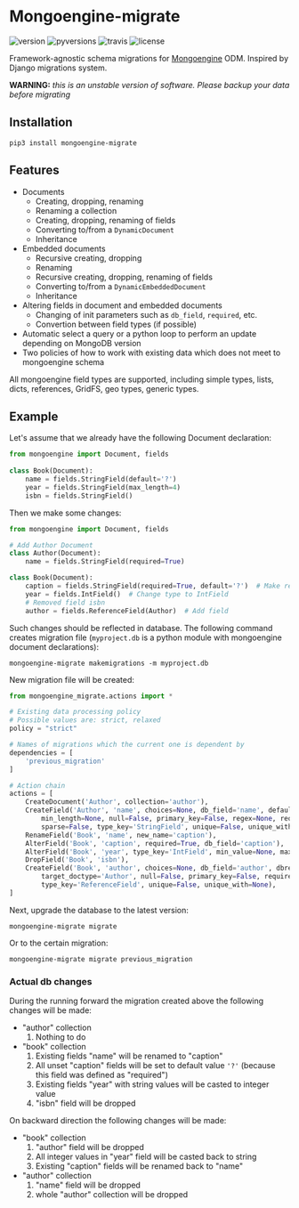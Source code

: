 # Mongoengine-migrate

![version](https://img.shields.io/pypi/v/mongoengine-migrate)
![pyversions](https://img.shields.io/pypi/pyversions/mongoengine-migrate)
![travis](https://img.shields.io/travis/com/bdragon300/mongoengine-migrate/master)
![license](https://img.shields.io/github/license/bdragon300/mongoengine-migrate)

Framework-agnostic schema migrations for [Mongoengine](http://mongoengine.org/) ODM. 
Inspired by Django migrations system.

**WARNING:** *this is an unstable version of software. Please backup your data before migrating*

## Installation

```shell script
pip3 install mongoengine-migrate
```

## Features

* Documents
  * Creating, dropping, renaming
  * Renaming a collection
  * Creating, dropping, renaming of fields
  * Converting to/from a `DynamicDocument`
  * Inheritance
* Embedded documents
  * Recursive creating, dropping
  * Renaming
  * Recursive creating, dropping, renaming of fields
  * Converting to/from a `DynamicEmbeddedDocument`
  * Inheritance
* Altering fields in document and embedded documents
  * Changing of init parameters such as `db_field`, `required`, etc.
  * Convertion between field types (if possible)
* Automatic select a query or a python loop to perform an update depending on MongoDB version
* Two policies of how to work with existing data which does not meet to mongoengine schema

All mongoengine field types are supported, including simple types, lists, dicts, references, 
GridFS, geo types, generic types.

## Example

Let's assume that we already have the following Document declaration:

```python
from mongoengine import Document, fields
    
class Book(Document):
    name = fields.StringField(default='?')
    year = fields.StringField(max_length=4)
    isbn = fields.StringField()
```

Then we make some changes:

```python
from mongoengine import Document, fields

# Add Author Document
class Author(Document):
    name = fields.StringField(required=True)

class Book(Document):
    caption = fields.StringField(required=True, default='?')  # Make required and rename
    year = fields.IntField()  # Change type to IntField
    # Removed field isbn
    author = fields.ReferenceField(Author)  # Add field
```

Such changes should be reflected in database. The following command creates migration file
(`myproject.db` is a python module with mongoengine document declarations):

```shell script
mongoengine-migrate makemigrations -m myproject.db 
```

New migration file will be created:

```python
from mongoengine_migrate.actions import *

# Existing data processing policy
# Possible values are: strict, relaxed
policy = "strict"

# Names of migrations which the current one is dependent by
dependencies = [
    'previous_migration'
]

# Action chain
actions = [
    CreateDocument('Author', collection='author'),
    CreateField('Author', 'name', choices=None, db_field='name', default=None, max_length=None,
        min_length=None, null=False, primary_key=False, regex=None, required=False,
        sparse=False, type_key='StringField', unique=False, unique_with=None),
    RenameField('Book', 'name', new_name='caption'),
    AlterField('Book', 'caption', required=True, db_field='caption'),
    AlterField('Book', 'year', type_key='IntField', min_value=None, max_value=None),
    DropField('Book', 'isbn'),
    CreateField('Book', 'author', choices=None, db_field='author', dbref=False, default=None,
        target_doctype='Author', null=False, primary_key=False, required=False, sparse=False,
        type_key='ReferenceField', unique=False, unique_with=None),
]
```

Next, upgrade the database to the latest version:

```shell script
mongoengine-migrate migrate
```

Or to the certain migration:

```shell script
mongoengine-migrate migrate previous_migration
```

### Actual db changes 

During the running forward the migration created above the following changes will be made:
* "author" collection
  1. Nothing to do
* "book" collection
  1. Existing fields "name" will be renamed to "caption"
  1. All unset "caption" fields will be set to default value `'?'`
     (because this field was defined as "required")
  1. Existing fields "year" with string values will be casted to integer value
  1. "isbn" field will be dropped

On backward direction the following changes will be made:
* "book" collection
  1. "author" field will be dropped
  1. All integer values in "year" field will be casted back to string
  1. Existing "caption" fields will be renamed back to "name"
* "author" collection
  1. "name" field will be dropped
  1. whole "author" collection will be dropped
